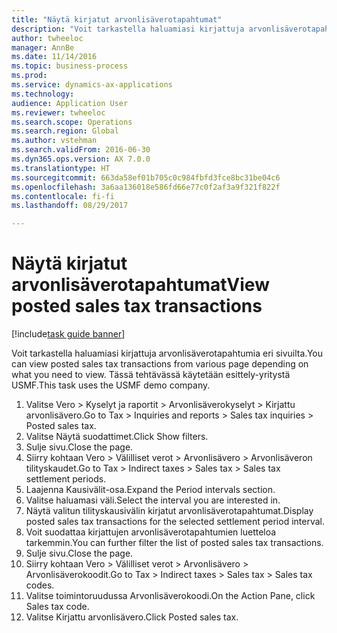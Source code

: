 ```yaml
--- 
title: "Näytä kirjatut arvonlisäverotapahtumat"
description: "Voit tarkastella haluamiasi kirjattuja arvonlisäverotapahtumia eri sivuilta."
author: twheeloc
manager: AnnBe
ms.date: 11/14/2016
ms.topic: business-process
ms.prod: 
ms.service: dynamics-ax-applications
ms.technology: 
audience: Application User
ms.reviewer: twheeloc
ms.search.scope: Operations
ms.search.region: Global
ms.author: vstehman
ms.search.validFrom: 2016-06-30
ms.dyn365.ops.version: AX 7.0.0
ms.translationtype: HT
ms.sourcegitcommit: 663da58ef01b705c0c984fbfd3fce8bc31be04c6
ms.openlocfilehash: 3a6aa136018e586fd66e77c0f2af3a9f321f822f
ms.contentlocale: fi-fi
ms.lasthandoff: 08/29/2017

---
```

# <a name="view-posted-sales-tax-transactions"></a><span data-ttu-id="f2e3a-103">Näytä kirjatut arvonlisäverotapahtumat</span><span class="sxs-lookup"><span data-stu-id="f2e3a-103">View posted sales tax transactions</span></span>

[!include[task guide banner](../../includes/task-guide-banner.md)]

<span data-ttu-id="f2e3a-104">Voit tarkastella haluamiasi kirjattuja arvonlisäverotapahtumia eri sivuilta.</span><span class="sxs-lookup"><span data-stu-id="f2e3a-104">You can view posted sales tax transactions from various page depending on what you need to view.</span></span> <span data-ttu-id="f2e3a-105">Tässä tehtävässä käytetään esittely-yritystä USMF.</span><span class="sxs-lookup"><span data-stu-id="f2e3a-105">This task uses the USMF demo company.</span></span>

1. <span data-ttu-id="f2e3a-106">Valitse Vero > Kyselyt ja raportit > Arvonlisäverokyselyt > Kirjattu arvonlisävero.</span><span class="sxs-lookup"><span data-stu-id="f2e3a-106">Go to Tax > Inquiries and reports > Sales tax inquiries > Posted sales tax.</span></span>
2. <span data-ttu-id="f2e3a-107">Valitse Näytä suodattimet.</span><span class="sxs-lookup"><span data-stu-id="f2e3a-107">Click Show filters.</span></span>
3. <span data-ttu-id="f2e3a-108">Sulje sivu.</span><span class="sxs-lookup"><span data-stu-id="f2e3a-108">Close the page.</span></span>
4. <span data-ttu-id="f2e3a-109">Siirry kohtaan Vero > Välilliset verot > Arvonlisävero > Arvonlisäveron tilityskaudet.</span><span class="sxs-lookup"><span data-stu-id="f2e3a-109">Go to Tax > Indirect taxes > Sales tax > Sales tax settlement periods.</span></span>
5. <span data-ttu-id="f2e3a-110">Laajenna Kausivälit-osa.</span><span class="sxs-lookup"><span data-stu-id="f2e3a-110">Expand the Period intervals section.</span></span>
6. <span data-ttu-id="f2e3a-111">Valitse haluamasi väli.</span><span class="sxs-lookup"><span data-stu-id="f2e3a-111">Select the interval you are interested in.</span></span>
7. <span data-ttu-id="f2e3a-112">Näytä valitun tilityskausivälin kirjatut arvonlisäverotapahtumat.</span><span class="sxs-lookup"><span data-stu-id="f2e3a-112">Display posted sales tax transactions for the selected settlement period interval.</span></span>
8. <span data-ttu-id="f2e3a-113">Voit suodattaa kirjattujen arvonlisäverotapahtumien luetteloa tarkemmin.</span><span class="sxs-lookup"><span data-stu-id="f2e3a-113">You can further filter the list of posted sales tax transactions.</span></span>
9. <span data-ttu-id="f2e3a-114">Sulje sivu.</span><span class="sxs-lookup"><span data-stu-id="f2e3a-114">Close the page.</span></span>
10. <span data-ttu-id="f2e3a-115">Siirry kohtaan Vero > Välilliset verot > Arvonlisävero > Arvonlisäverokoodit.</span><span class="sxs-lookup"><span data-stu-id="f2e3a-115">Go to Tax > Indirect taxes > Sales tax > Sales tax codes.</span></span>
11. <span data-ttu-id="f2e3a-116">Valitse toimintoruudussa Arvonlisäverokoodi.</span><span class="sxs-lookup"><span data-stu-id="f2e3a-116">On the Action Pane, click Sales tax code.</span></span>
12. <span data-ttu-id="f2e3a-117">Valitse Kirjattu arvonlisävero.</span><span class="sxs-lookup"><span data-stu-id="f2e3a-117">Click Posted sales tax.</span></span>


